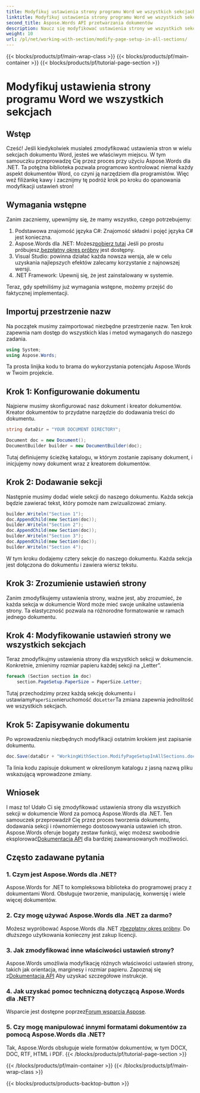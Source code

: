 ```yaml
---
title: Modyfikuj ustawienia strony programu Word we wszystkich sekcjach
linktitle: Modyfikuj ustawienia strony programu Word we wszystkich sekcjach
second_title: Aspose.Words API przetwarzania dokumentów
description: Naucz się modyfikować ustawienia strony we wszystkich sekcjach dokumentu Word za pomocą Aspose.Words for .NET dzięki temu kompleksowemu przewodnikowi krok po kroku.
weight: 10
url: /pl/net/working-with-section/modify-page-setup-in-all-sections/
---
```


{{< blocks/products/pf/main-wrap-class >}}
{{< blocks/products/pf/main-container >}}
{{< blocks/products/pf/tutorial-page-section >}}

# Modyfikuj ustawienia strony programu Word we wszystkich sekcjach

## Wstęp

Cześć! Jeśli kiedykolwiek musiałeś zmodyfikować ustawienia stron w wielu sekcjach dokumentu Word, jesteś we właściwym miejscu. W tym samouczku przeprowadzę Cię przez proces przy użyciu Aspose.Words dla .NET. Ta potężna biblioteka pozwala programowo kontrolować niemal każdy aspekt dokumentów Word, co czyni ją narzędziem dla programistów. Więc weź filiżankę kawy i zacznijmy tę podróż krok po kroku do opanowania modyfikacji ustawień stron!

## Wymagania wstępne

Zanim zaczniemy, upewnijmy się, że mamy wszystko, czego potrzebujemy:

1. Podstawowa znajomość języka C#: Znajomość składni i pojęć języka C# jest konieczna.
2.  Aspose.Words dla .NET: Możesz[pobierz tutaj](https://releases.aspose.com/words/net/) Jeśli po prostu próbujesz,[bezpłatny okres próbny](https://releases.aspose.com/) jest dostępny.
3. Visual Studio: powinna działać każda nowsza wersja, ale w celu uzyskania najlepszych efektów zalecamy korzystanie z najnowszej wersji.
4. .NET Framework: Upewnij się, że jest zainstalowany w systemie.

Teraz, gdy spełniliśmy już wymagania wstępne, możemy przejść do faktycznej implementacji.

## Importuj przestrzenie nazw

Na początek musimy zaimportować niezbędne przestrzenie nazw. Ten krok zapewnia nam dostęp do wszystkich klas i metod wymaganych do naszego zadania.

```csharp
using System;
using Aspose.Words;
```

Ta prosta linijka kodu to brama do wykorzystania potencjału Aspose.Words w Twoim projekcie.

## Krok 1: Konfigurowanie dokumentu

Najpierw musimy skonfigurować nasz dokument i kreator dokumentów. Kreator dokumentów to przydatne narzędzie do dodawania treści do dokumentu.

```csharp
string dataDir = "YOUR DOCUMENT DIRECTORY";

Document doc = new Document();
DocumentBuilder builder = new DocumentBuilder(doc);
```

Tutaj definiujemy ścieżkę katalogu, w którym zostanie zapisany dokument, i inicjujemy nowy dokument wraz z kreatorem dokumentów.

## Krok 2: Dodawanie sekcji

Następnie musimy dodać wiele sekcji do naszego dokumentu. Każda sekcja będzie zawierać tekst, który pomoże nam zwizualizować zmiany.

```csharp
builder.Writeln("Section 1");
doc.AppendChild(new Section(doc));
builder.Writeln("Section 2");
doc.AppendChild(new Section(doc));
builder.Writeln("Section 3");
doc.AppendChild(new Section(doc));
builder.Writeln("Section 4");
```

W tym kroku dodajemy cztery sekcje do naszego dokumentu. Każda sekcja jest dołączona do dokumentu i zawiera wiersz tekstu.

## Krok 3: Zrozumienie ustawień strony

Zanim zmodyfikujemy ustawienia strony, ważne jest, aby zrozumieć, że każda sekcja w dokumencie Word może mieć swoje unikalne ustawienia strony. Ta elastyczność pozwala na różnorodne formatowanie w ramach jednego dokumentu.

## Krok 4: Modyfikowanie ustawień strony we wszystkich sekcjach

Teraz zmodyfikujmy ustawienia strony dla wszystkich sekcji w dokumencie. Konkretnie, zmienimy rozmiar papieru każdej sekcji na „Letter”.

```csharp
foreach (Section section in doc)
    section.PageSetup.PaperSize = PaperSize.Letter;
```

 Tutaj przechodzimy przez każdą sekcję dokumentu i ustawiamy`PaperSize`nieruchomość do`Letter`Ta zmiana zapewnia jednolitość we wszystkich sekcjach.

## Krok 5: Zapisywanie dokumentu

Po wprowadzeniu niezbędnych modyfikacji ostatnim krokiem jest zapisanie dokumentu.

```csharp
doc.Save(dataDir + "WorkingWithSection.ModifyPageSetupInAllSections.doc");
```

Ta linia kodu zapisuje dokument w określonym katalogu z jasną nazwą pliku wskazującą wprowadzone zmiany.

## Wniosek

 I masz to! Udało Ci się zmodyfikować ustawienia strony dla wszystkich sekcji w dokumencie Word za pomocą Aspose.Words dla .NET. Ten samouczek przeprowadził Cię przez proces tworzenia dokumentu, dodawania sekcji i równomiernego dostosowywania ustawień ich stron. Aspose.Words oferuje bogaty zestaw funkcji, więc możesz swobodnie eksplorować[Dokumentacja API](https://reference.aspose.com/words/net/) dla bardziej zaawansowanych możliwości.

## Często zadawane pytania

### 1. Czym jest Aspose.Words dla .NET?

Aspose.Words for .NET to kompleksowa biblioteka do programowej pracy z dokumentami Word. Obsługuje tworzenie, manipulację, konwersję i wiele więcej dokumentów.

### 2. Czy mogę używać Aspose.Words dla .NET za darmo?

 Możesz wypróbować Aspose.Words dla .NET z[bezpłatny okres próbny](https://releases.aspose.com/). Do dłuższego użytkowania konieczny jest zakup licencji.

### 3. Jak zmodyfikować inne właściwości ustawień strony?

 Aspose.Words umożliwia modyfikację różnych właściwości ustawień strony, takich jak orientacja, marginesy i rozmiar papieru. Zapoznaj się z[Dokumentacja API](https://reference.aspose.com/words/net/) Aby uzyskać szczegółowe instrukcje.

### 4. Jak uzyskać pomoc techniczną dotyczącą Aspose.Words dla .NET?

 Wsparcie jest dostępne poprzez[Forum wsparcia Aspose](https://forum.aspose.com/c/words/8).

### 5. Czy mogę manipulować innymi formatami dokumentów za pomocą Aspose.Words dla .NET?

Tak, Aspose.Words obsługuje wiele formatów dokumentów, w tym DOCX, DOC, RTF, HTML i PDF.
{{< /blocks/products/pf/tutorial-page-section >}}

{{< /blocks/products/pf/main-container >}}
{{< /blocks/products/pf/main-wrap-class >}}

{{< blocks/products/products-backtop-button >}}
